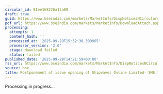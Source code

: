 ```yaml
---
circular_id: 81ee168226a12a00
draft: true
guid: https://www.bseindia.com/markets/MarketInfo/DispNoticesNCirculars.aspx?Noticeid={75776696-16D6-4701-AF3D-1B55A0AA827C}&noticeno=20250929-76&dt=09/29/2025&icount=76&totcount=83&flag=0
pdf_url: https://www.bseindia.com/markets/MarketInfo/DownloadAttach.aspx?id=20250929-76&attachedId=
processing:
  attempts: 1
  content_hash: ''
  processed_at: '2025-09-29T15:32:38.303965'
  processor_version: '2.0'
  stage: download_failed
  status: failed
published_date: '2025-09-29T14:21:59+00:00'
rss_url: https://www.bseindia.com/markets/MarketInfo/DispNoticesNCirculars.aspx?Noticeid={75776696-16D6-4701-AF3D-1B55A0AA827C}&noticeno=20250929-76&dt=09/29/2025&icount=76&totcount=83&flag=0
source: bse
title: Postponement of issue opening of Shipwaves Online Limited- SME IPO
---
```


Processing in progress...